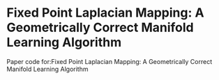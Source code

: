 # Fixed Point Laplacian Mapping: A Geometrically Correct Manifold Learning Algorithm
Paper code for:Fixed Point Laplacian Mapping: A Geometrically Correct Manifold Learning Algorithm
